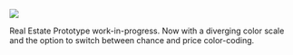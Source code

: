 ![](https://db-feed.s3.amazonaws.com/legacy/Screen_Shot_2016-09-12_at_11_26_13_AM-1473697642041.png)

Real Estate Prototype work-in-progress. Now with a diverging color scale and the option to switch between chance and price color-coding.
